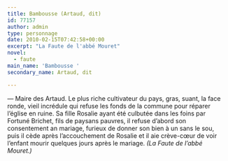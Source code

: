 ```yaml
---
title: Bambousse (Artaud, dit)
id: 77157
author: admin
type: personnage
date: 2010-02-15T07:42:58+00:00
excerpt: "La Faute de l'abbé Mouret"
novel:
  - faute
main_name: 'Bambousse '
secondary_name: Artaud, dit

---
```

_—_ Maire des Artaud. Le plus riche cultivateur du pays, gras, suant, la face ronde, vieil incrédule qui refuse les fonds de la commune pour réparer l&rsquo;église en ruine. Sa fille Rosalie ayant été culbutée dans les foins par Fortuné Brichet, fils de paysans pauvres, il refuse d&rsquo;abord son consentement an mariage, furieux de donner son bien à un sans le sou, puis il cède après l&rsquo;accouchement de Rosalie et il aie crève-cœur de voir l&rsquo;enfant mourir quelques jours après le mariage. _(La Faute de l&rsquo;abbé Mouret.)_